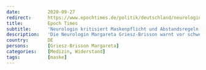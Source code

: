 ```yaml
---
date:          2020-09-27
redirect:      https://www.epochtimes.de/politik/deutschland/neurologin-margareta-griesz-brisson-kritisiert-maskenpflicht-kindern-und-jugendlichen-den-sauerstoff-zu-rauben-ist-kriminell-a3344105.html
title:         Epoch Times
subtitle:      'Neurologin kritisiert Maskenpflicht und Abstandsregeln: „Menschenverachtend und kriminell"'
description:   'Die Neurologin Margareta Griesz-Brisson warnt vor schweren Folgen, die durch die Maskenpflicht bei den Bürgern - vor allem bei Kindern und Jugendlichen - entstehen würden. In einem YouTube-Video benennt die Ärztin auch die Gründe, warum das ihrer Ansicht nach so ist.'
country:       DE
persons:       [Griesz-Brisson Margareta]
categories:    [Medizin, Widerstand]
tags:          [maske]
---
```

